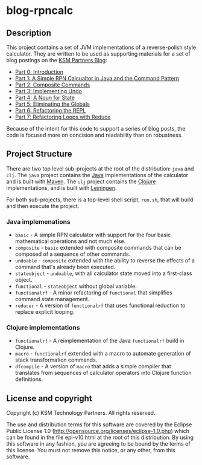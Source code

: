 blog-rpncalc
============

## Description

This project contains a set of JVM implementations of a reverse-polish
style calculator.  They are written to be used as supporting materials
for a set of blog postings on the
[KSM Partners Blog](http://www.ksmpartners.com/blog/):

* [Part 0: Introduction](http://www.ksmpartners.com/2013/10/middle-school-math-reverse-polish-notation-and-software-design/)
* [Part 1: A Simple RPN Calcualtor in Java and the Command Pattern](http://www.ksmpartners.com/2013/10/rpn-calc-part-1-a-simple-calculator-in-java-and-the-command-pattern/)
* [Part 2: Composite Commands](http://www.ksmpartners.com/2013/10/rpn-calc-part-2-composite-commands/)
* [Part 3: Implementing Undo](http://www.ksmpartners.com/2013/11/rpn-calc-part-3-undo/)
* [Part 4: A Noun for State](http://www.ksmpartners.com/2013/12/rpn-calc-part-4-a-noun-for-state/)
* [Part 5: Eliminating the Globals](http://www.ksmpartners.com/2013/12/rpn-calc-part-5-eliminating-the-globals/)
* [Part 6: Refactoring the REPL](http://www.ksmpartners.com/2014/01/rpn-calc-part-6-refactoring-the-repl-with-an-iterator/)
* [Part 7: Refactoring Loops with Reduce](http://www.ksmpartners.com/2014/01/rpn-calc-part-7-refactoring-loops-with-reduce/)

Because of the intent for this code to support a series of blog posts,
the code is focused more on concision and readability than on
robustness.

## Project Structure

There are two top level sub-projects at the root of the distribution:
`java` and `clj`. The `java` project contains the
[Java](http://www.java.com/) implementations of the calculator and is
built with [Maven](http://maven.apache.org/). The `clj` project
contains the [Clojure](http://clojure.org) implementations, and is
built with [Leiningen](http://leiningen.org/).

For both sub-projects, there is a top-level shell script, `run.sh`,
that will build and then execute the project.

### Java implemenations

* `basic` - A simple RPN calculator with support for the four basic
  mathematical operations and not much else.
* `composite` - `basic` extended with composite commands that can be
  composed of a sequence of other commands.
* `undoable` - `composite` extended with the ability to reverse the
  effects of a command that's already been executed.
* `stateobject` - `undoable`, with all calculator state moved into a
  first-class object.
* `functional` - `stateobject` without global variable.
* `functionalrf` - A minor refactoring of `functional` that simplifies
  command state management.
* `reducer` - A version of `functionalrf` that uses functional
  reduction to replace explicit looping.

### Clojure implementations

* `functionalrf` - A reimplementation of the Java `functionalrf` build
  in Clojure.
* `macro` - `functionalrf` extended with a macro to automate
  generation of stack transformation commands.
* `dfcompile` - A version of `macro` that adds a simple compiler that
  translates from sequences of calculator operators into Clojure
  function definitions.

## License and copyright

Copyright (c) KSM Technology Partners. All rights reserved.

The use and distribution terms for this software are covered by the
Eclipse Public License 1.0
(http://opensource.org/licenses/eclipse-1.0.php) which can be found in
the file epl-v10.html at the root of this distribution.  By using this
software in any fashion, you are agreeing to be bound by the terms of
this license.  You must not remove this notice, or any other, from
this software.
